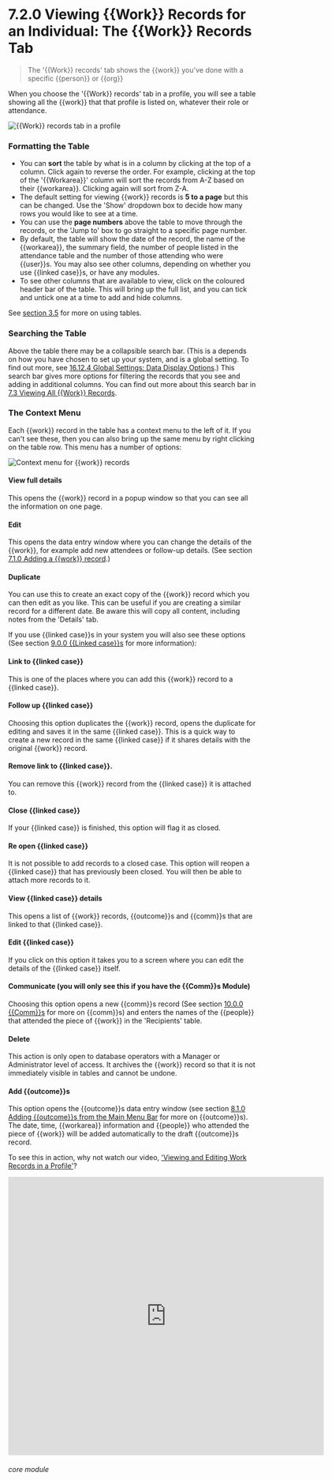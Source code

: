 # 7.2.0  <i class="fas fa-hammer"></i>  Viewing {{Work}} Records for an Individual: The {{Work}} Records Tab

> The '{{Work}} records' tab shows the {{work}} you've done with a specific {{person}} or {{org}}



When you choose the '{{Work}} records' tab in a profile, you will see a table showing all the {{work}} that that profile is listed on, whatever their role or attendance.

![{{Work}} records tab in a profile](49a.png)

### Formatting the Table

- You can **sort** the table by what is in a column by clicking at the top of a column. Click again to reverse the order. For example, clicking at the top of the '{{Workarea}}' column will sort the records from A-Z based on their {{workarea}}. Clicking again will sort from Z-A.
- The default setting for viewing {{work}} records is **5 to a page** but this can be changed. Use the 'Show' dropdown box to decide how many rows you would like to see at a time. 
- You can use the **page numbers** above the table to move through the records, or the 'Jump to' box to go straight to a specific page number.
- By default, the table will show the date of the record, the name of the {{workarea}}, the summary field, the number of people listed in the attendance table and the number of those attending who were {{user}}s. You may also see other columns, depending on whether you use {{linked case}}s, or have any modules. 
- To see other columns that are available to view, click on the coloured header bar of the table. This will bring up the full list, and you can tick and untick one at a time to add and hide columns.

See [section 3.5](/help/index/p/3.5.0) for more on using tables.

### Searching the Table

Above the table there may be a collapsible search bar. (This is a depends on how you have chosen to set up your system, and is a global setting. To find out more, see [16.12.4 Global Settings: Data Display Options](/help/index/p/16.12.4).) This search bar gives more options for filtering the records that you see and adding in additional columns. You can find out more about this search bar in [7.3 Viewing All {{Work}} Records](/help/index/p/7.3.0).

### The Context Menu

Each {{work}} record in the table has a context menu to the left of it. If you can't see these, then you can also bring up the same menu by right clicking on the table row. This menu has a number of options:

![Context menu for {{work}} records](49b.png)

#### View full details
This opens the {{work}} record in a popup window so that you can see all the information on one page.
#### Edit
This opens the data entry window where you can change the details of the {{work}}, for example add new attendees or follow-up details. (See section [7.1.0 Adding a {{work}} record](/help/index//p/7.1.0).)
#### Duplicate
You can use this to create an exact copy of the {{work}} record which you can then edit as you like.  This can be useful if you are creating a similar record for a different date.  Be aware this will copy all content, including notes from the 'Details' tab.

If you use {{linked case}}s in your system you will also see these options (See section [9.0.0 {{Linked case}}s](/help/index//p/9.0.0) for more information):

#### Link to {{linked case}}
This is one of the places where you can add this {{work}} record to a {{linked case}}. 
#### Follow up {{linked case}}
Choosing this option duplicates the {{work}} record, opens the duplicate for editing and saves it in the same {{linked case}}. This is a quick way to create a new record in the same {{linked case}} if it shares details with the original {{work}} record. 
#### Remove link to {{linked case}}.
You can remove this {{work}} record from the {{linked case}} it is attached to.
#### Close {{linked case}}
If your {{linked case}} is finished, this option will flag it as closed.
#### Re open {{linked case}}
It is not possible to add records to a closed case. This option will reopen a {{linked case}} that has previously been closed. You will then be able to attach more records to it.
#### View {{linked case}} details
This opens a list of {{work}} records, {{outcome}}s and {{comm}}s that are linked to that {{linked case}}.
#### Edit {{linked case}}
If you click on this option it takes you to a screen where you can edit the details of the {{linked case}} itself.
#### Communicate (you will only see this if you have the {{Comm}}s Module)
Choosing this option opens a new {{comm}}s record (See section [10.0.0 {{Comm}}s](/help/index/p/10.0.0) for more on {{comm}}s) and enters the names of the {{people}} that attended the piece of {{work}} in the 'Recipients' table.
#### Delete
This action is only open to database operators with a Manager or Administrator level of access. It archives the {{work}} record so that it is not immediately visible in tables and cannot be undone.
#### Add {{outcome}}s
This option opens the {{outcome}}s data entry window (see section [8.1.0 Adding {{outcome}}s from the Main Menu Bar](/help/index/p/8.1.0) for more on {{outcome}}s). The date, time, {{workarea}} information and {{people}} who attended the piece of {{work}} will be added automatically to the draft {{outcome}}s record. 

To see this in action, why not watch our video, ['Viewing and Editing Work Records in a Profile'](/help/index/p/51.4.4)?

<iframe src="https://player.vimeo.com/video/279240823" width="640" height="564" frameborder="0" allow="autoplay; fullscreen" allowfullscreen></iframe>


###### core module

